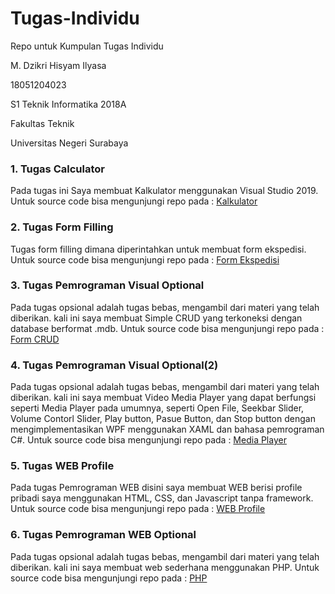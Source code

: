 # Tugas-Individu

Repo untuk Kumpulan Tugas Individu

M. Dzikri Hisyam Ilyasa

18051204023

S1 Teknik Informatika 2018A

Fakultas Teknik 

Universitas Negeri Surabaya

### 1. Tugas Calculator
Pada tugas ini Saya membuat Kalkulator menggunakan Visual Studio 2019. 
Untuk source code bisa mengunjungi repo pada : [Kalkulator](https://github.com/dzikrigg/Tugas-Individu/tree/master/Kalkulator/cal/cal)

### 2. Tugas Form Filling
Tugas form filling dimana diperintahkan untuk membuat form ekspedisi. Untuk source code bisa mengunjungi repo pada : [Form Ekspedisi](https://github.com/dzikrigg/Tugas-Individu/tree/master/Form%20Ekspedisi/Form%20pengiriman/Form%20pengiriman)

### 3. Tugas Pemrograman Visual Optional
Pada tugas opsional adalah tugas bebas, mengambil dari materi yang telah diberikan. kali ini saya membuat Simple CRUD yang terkoneksi dengan database berformat .mdb. Untuk source code bisa mengunjungi repo pada : [Form CRUD](https://github.com/dzikrigg/Tugas-Individu/blob/master/FormCRUD.zip)

### 4. Tugas Pemrograman Visual Optional(2)
Pada tugas opsional adalah tugas bebas, mengambil dari materi yang telah diberikan. kali ini saya membuat Video Media Player yang dapat berfungsi seperti Media Player pada umumnya, seperti Open File, Seekbar Slider, Volume Contorl Slider, Play button, Pasue Button, dan Stop button dengan mengimplementasikan WPF menggunakan XAML dan bahasa pemrograman C#. Untuk source code bisa mengunjungi repo pada : [Media Player](https://github.com/dzikrigg/Tugas-Individu/tree/master/MediaPlayer)


### 5. Tugas WEB Profile
Pada tugas Pemrograman WEB disini saya membuat WEB berisi profile pribadi saya menggunakan HTML, CSS, dan Javascript tanpa framework. Untuk source code bisa mengunjungi repo pada : [WEB Profile](https://github.com/dzikrigg/Tugas-Individu/tree/master/WEB%20profile/WEB)

### 6. Tugas Pemrograman WEB Optional
Pada tugas opsional adalah tugas bebas, mengambil dari materi yang telah diberikan. kali ini saya membuat web sederhana menggunakan PHP. Untuk source code bisa mengunjungi repo pada : [PHP](https://github.com/dzikrigg/Tugas-Individu/tree/master/PHP/web_php)




